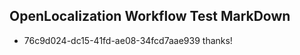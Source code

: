 ## OpenLocalization Workflow Test MarkDown
* 76c9d024-dc15-41fd-ae08-34fcd7aae939 thanks!

<!--HONumber=Sep16_HO1-->


